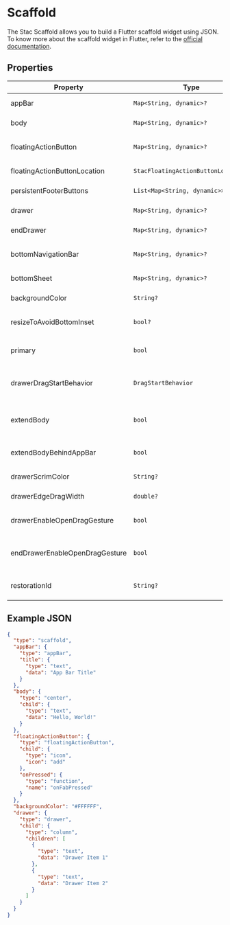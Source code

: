 # Scaffold

The Stac Scaffold allows you to build a Flutter scaffold widget using JSON.
To know more about the scaffold widget in Flutter, refer to the [official documentation](https://api.flutter.dev/flutter/material/Scaffold-class.html).

## Properties

| Property                       | Type                                 | Description                                                                             |
|--------------------------------|--------------------------------------|-----------------------------------------------------------------------------------------|
| appBar                         | `Map<String, dynamic>?`              | The app bar widget of the scaffold.                                                     |
| body                           | `Map<String, dynamic>?`              | The body widget of the scaffold.                                                        |
| floatingActionButton           | `Map<String, dynamic>?`              | The floating action button widget of the scaffold.                                      |
| floatingActionButtonLocation   | `StacFloatingActionButtonLocation?` | The location of the floating action button.                                             |
| persistentFooterButtons        | `List<Map<String, dynamic>>?`        | The persistent footer buttons of the scaffold.                                          |
| drawer                         | `Map<String, dynamic>?`              | The drawer widget of the scaffold.                                                      |
| endDrawer                      | `Map<String, dynamic>?`              | The end drawer widget of the scaffold.                                                  |
| bottomNavigationBar            | `Map<String, dynamic>?`              | The bottom navigation bar widget of the scaffold.                                       |
| bottomSheet                    | `Map<String, dynamic>?`              | The bottom sheet widget of the scaffold.                                                |
| backgroundColor                | `String?`                            | The background color of the scaffold.                                                   |
| resizeToAvoidBottomInset       | `bool?`                              | Whether the scaffold should resize to avoid the bottom inset.                           |
| primary                        | `bool`                               | Whether the scaffold is the primary scaffold. Defaults to `true`.                       |
| drawerDragStartBehavior        | `DragStartBehavior`                  | The drag start behavior for the drawer. Defaults to `DragStartBehavior.start`.          |
| extendBody                     | `bool`                               | Whether the body should extend into the scaffold's bottom padding. Defaults to `false`. |
| extendBodyBehindAppBar         | `bool`                               | Whether the body should extend behind the app bar. Defaults to `false`.                 |
| drawerScrimColor               | `String?`                            | The color of the scrim for the drawer.                                                  |
| drawerEdgeDragWidth            | `double?`                            | The width of the edge drag area for the drawer.                                         |
| drawerEnableOpenDragGesture    | `bool`                               | Whether the drawer can be opened with a drag gesture. Defaults to `true`.               |
| endDrawerEnableOpenDragGesture | `bool`                               | Whether the end drawer can be opened with a drag gesture. Defaults to `true`.           |
| restorationId                  | `String?`                            | The restoration ID to save and restore the state of the scaffold.                       |

## Example JSON

```json
{
  "type": "scaffold",
  "appBar": {
    "type": "appBar",
    "title": {
      "type": "text",
      "data": "App Bar Title"
    }
  },
  "body": {
    "type": "center",
    "child": {
      "type": "text",
      "data": "Hello, World!"
    }
  },
  "floatingActionButton": {
    "type": "floatingActionButton",
    "child": {
      "type": "icon",
      "icon": "add"
    },
    "onPressed": {
      "type": "function",
      "name": "onFabPressed"
    }
  },
  "backgroundColor": "#FFFFFF",
  "drawer": {
    "type": "drawer",
    "child": {
      "type": "column",
      "children": [
        {
          "type": "text",
          "data": "Drawer Item 1"
        },
        {
          "type": "text",
          "data": "Drawer Item 2"
        }
      ]
    }
  }
}
```